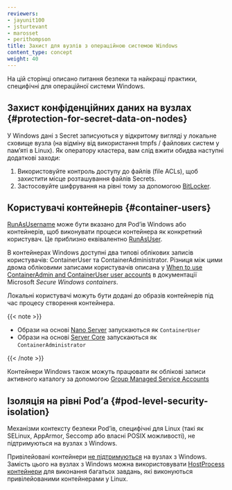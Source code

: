 ```yaml
---
reviewers:
- jayunit100
- jsturtevant
- marosset
- perithompson
title: Захист для вузлів з операційною системою Windows
content_type: concept
weight: 40
---
```


<!-- overview -->

На цій сторінці описано питання безпеки та найкращі практики, специфічні для операційної системи Windows.

<!-- body -->

## Захист конфіденційних даних на вузлах {#protection-for-secret-data-on-nodes}

У Windows дані з Secret записуються у відкритому вигляді у локальне сховище вузла
(на відміну від використання tmpfs / файлових систем у памʼяті в Linux). Як оператору
кластера, вам слід вжити обидва наступні додаткові заходи:

1. Використовуйте контроль доступу до файлів (file ACLs), щоб захистити місце розташування файлів Secrets.
1. Застосовуйте шифрування на рівні тому за допомогою [BitLocker](https://docs.microsoft.com/windows/security/information-protection/bitlocker/bitlocker-how-to-deploy-on-windows-server).

## Користувачі контейнерів {#container-users}

[RunAsUsername](/docs/tasks/configure-pod-container/configure-runasusername) може бути вказано для Podʼів Windows або контейнерів, щоб виконувати процеси контейнера
як конкретний користувач. Це приблизно еквівалентно [RunAsUser](/docs/concepts/security/pod-security-policy/#users-and-groups).

В контейнерах Windows доступні два типові облікових записів користувачів: ContainerUser та ContainerAdministrator. Різниця між цими двома обліковими записами користувачів описана у [When to use ContainerAdmin and ContainerUser user accounts](https://docs.microsoft.com/virtualization/windowscontainers/manage-containers/container-security#when-to-use-containeradmin-and-containeruser-user-accounts) в документації Microsoft _Secure Windows containers_.

Локальні користувачі можуть бути додані до образів контейнерів під час процесу створення контейнера.

{{< note >}}

* Образи на основі [Nano Server](https://hub.docker.com/_/microsoft-windows-nanoserver) запускаються як `ContainerUser`
* Образи на основі [Server Core](https://hub.docker.com/_/microsoft-windows-servercore) запускаються як `ContainerAdministrator`

{{< /note >}}

Контейнери Windows також можуть працювати як облікові записи активного каталогу за допомогою [Group Managed Service Accounts](/docs/tasks/configure-pod-container/configure-gmsa/)

## Ізоляція на рівні Podʼа {#pod-level-security-isolation}

Механізми контексту безпеки Podʼів, специфічні для Linux (такі як SELinux, AppArmor, Seccomp або власні POSIX можливості), не підтримуються на вузлах з Windows.

Привілейовані контейнери [не підтримуються](/docs/concepts/windows/intro/#compatibility-v1-pod-spec-containers-securitycontext) на вузлах з Windows. Замість цього на вузлах з Windows можна використовувати [HostProcess контейнери](/docs/tasks/configure-pod-container/create-hostprocess-pod) для виконання багатьох завдань, які виконуються привілейованими контейнерами у Linux.

